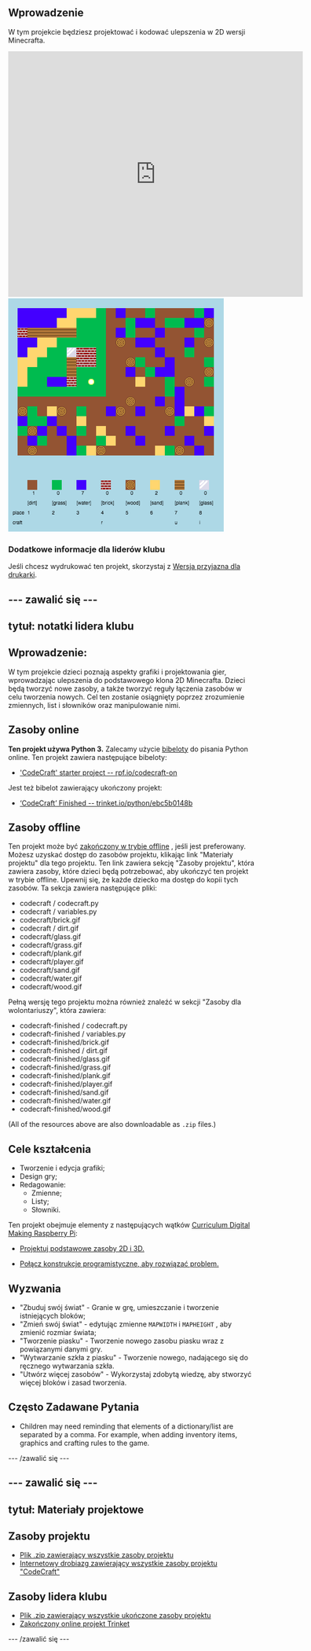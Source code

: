 ## Wprowadzenie

W tym projekcie będziesz projektować i kodować ulepszenia w 2D wersji Minecrafta.

<div class="trinket">
  <iframe src="https://trinket.io/embed/python/ebc5b0148b?outputOnly=true&start=result" width="600" height="500" frameborder="0" marginwidth="0" marginheight="0" allowfullscreen>
  </iframe>
  <img src="images/craft-finished.png">
</div>

### Dodatkowe informacje dla liderów klubu

Jeśli chcesz wydrukować ten projekt, skorzystaj z [Wersja przyjazna dla drukarki](https://projects.raspberrypi.org/en/projects/codecraft/print).

## \--- zawalić się \---

## tytuł: notatki lidera klubu

## Wprowadzenie:

W tym projekcie dzieci poznają aspekty grafiki i projektowania gier, wprowadzając ulepszenia do podstawowego klona 2D Minecrafta. Dzieci będą tworzyć nowe zasoby, a także tworzyć reguły łączenia zasobów w celu tworzenia nowych. Cel ten zostanie osiągnięty poprzez zrozumienie zmiennych, list i słowników oraz manipulowanie nimi.

## Zasoby online

**Ten projekt używa Python 3.** Zalecamy użycie [bibeloty](https://trinket.io/) do pisania Python online. Ten projekt zawiera następujące bibeloty:

+ ['CodeCraft' starter project -- rpf.io/codecraft-on](http://rpf.io/codecraft-on)

Jest też bibelot zawierający ukończony projekt:

+ [‘CodeCraft’ Finished -- trinket.io/python/ebc5b0148b](https://trinket.io/python/ebc5b0148b)

## Zasoby offline

Ten projekt może być [zakończony w trybie offline](https://www.codeclubprojects.org/en-GB/resources/python-working-offline/) , jeśli jest preferowany. Możesz uzyskać dostęp do zasobów projektu, klikając link "Materiały projektu" dla tego projektu. Ten link zawiera sekcję "Zasoby projektu", która zawiera zasoby, które dzieci będą potrzebować, aby ukończyć ten projekt w trybie offline. Upewnij się, że każde dziecko ma dostęp do kopii tych zasobów. Ta sekcja zawiera następujące pliki:

+ codecraft / codecraft.py
+ codecraft / variables.py
+ codecraft/brick.gif
+ codecraft / dirt.gif
+ codecraft/glass.gif
+ codecraft/grass.gif
+ codecraft/plank.gif
+ codecraft/player.gif
+ codecraft/sand.gif
+ codecraft/water.gif
+ codecraft/wood.gif

Pełną wersję tego projektu można również znaleźć w sekcji "Zasoby dla wolontariuszy", która zawiera:

+ codecraft-finished / codecraft.py
+ codecraft-finished / variables.py
+ codecraft-finished/brick.gif
+ codecraft-finished / dirt.gif
+ codecraft-finished/glass.gif
+ codecraft-finished/grass.gif
+ codecraft-finished/plank.gif
+ codecraft-finished/player.gif
+ codecraft-finished/sand.gif
+ codecraft-finished/water.gif
+ codecraft-finished/wood.gif

(All of the resources above are also downloadable as `.zip` files.)

## Cele kształcenia

+ Tworzenie i edycja grafiki;
+ Design gry;
+ Redagowanie: 
    + Zmienne;
    + Listy;
    + Słowniki.

Ten projekt obejmuje elementy z następujących wątków [Curriculum Digital Making Raspberry Pi](http://rpf.io/curriculum):

+ [Projektuj podstawowe zasoby 2D i 3D.](https://www.raspberrypi.org/curriculum/design/creator)

+ [Połącz konstrukcje programistyczne, aby rozwiązać problem.](https://www.raspberrypi.org/curriculum/programming/builder)

## Wyzwania

+ "Zbuduj swój świat" - Granie w grę, umieszczanie i tworzenie istniejących bloków;
+ "Zmień swój świat" - edytując zmienne `MAPWIDTH` i `MAPHEIGHT` , aby zmienić rozmiar świata;
+ "Tworzenie piasku" - Tworzenie nowego zasobu piasku wraz z powiązanymi danymi gry.
+ "Wytwarzanie szkła z piasku" - Tworzenie nowego, nadającego się do ręcznego wytwarzania szkła.
+ "Utwórz więcej zasobów" - Wykorzystaj zdobytą wiedzę, aby stworzyć więcej bloków i zasad tworzenia.

## Często Zadawane Pytania

+ Children may need reminding that elements of a dictionary/list are separated by a comma. For example, when adding inventory items, graphics and crafting rules to the game.

\--- /zawalić się \---

## \--- zawalić się \---

## tytuł: Materiały projektowe

## Zasoby projektu

+ [Plik .zip zawierający wszystkie zasoby projektu](resources/codecraft-resources.zip)
+ [Internetowy drobiazg zawierający wszystkie zasoby projektu "CodeCraft"](http://rpf.io/codecraft-on)

## Zasoby lidera klubu

+ [Plik .zip zawierający wszystkie ukończone zasoby projektu](solutions/codecraft-solution.zip)
+ [Zakończony online projekt Trinket](https://trinket.io/python/ebc5b0148b)

\--- /zawalić się \---